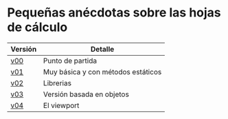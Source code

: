 # Pequeñas anécdotas sobre las hojas de cálculo

|Versión|Detalle|
|-|-|
|[v00](/src/main/java/v00)|Punto de partida
|[v01](/src/main/java/v01)|Muy básica y con métodos estáticos
|[v02](/src/main/java/v02)|Librerias
|[v03](/src/main/java/v03)|Versión basada en objetos
|[v04](/src/main/java/v04)|El viewport